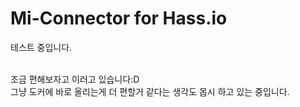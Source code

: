 # Mi-Connector for Hass.io
테스트 중입니다.<br><br>

조금 편해보자고 이러고 있습니다:D<br>
그냥 도커에 바로 올리는게 더 편할거 같다는 생각도 몹시 하고 있는 중입니다.
